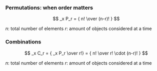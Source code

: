 ### Permutations: when order matters

$$ _x P_r = { n! \over (n-r)! } $$

$n$: total number of elements
$r$: amount of objects considered at a time

### Combinations

$$ _x C_r = { _x P_r \over r!} = { n! \over r! \cdot (n-r)! } $$

$n$: total number of elements
$r$: amount of objects considered at a time